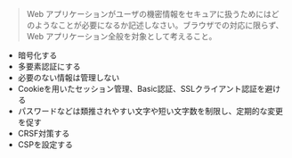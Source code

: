 > Web アプリケーションがユーザの機密情報をセキュアに扱うためにはどのようなことが必要になるか記述しなさい。ブラウザでの対応に限らず、Web アプリケーション全般を対象として考えること。

- 暗号化する
- 多要素認証にする
- 必要のない情報は管理しない
- Cookieを用いたセッション管理、Basic認証、SSLクライアント認証を避ける
- パスワードなどは類推されやすい文字や短い文字数を制限し、定期的な変更を促す
- CRSF対策する
- CSPを設定する